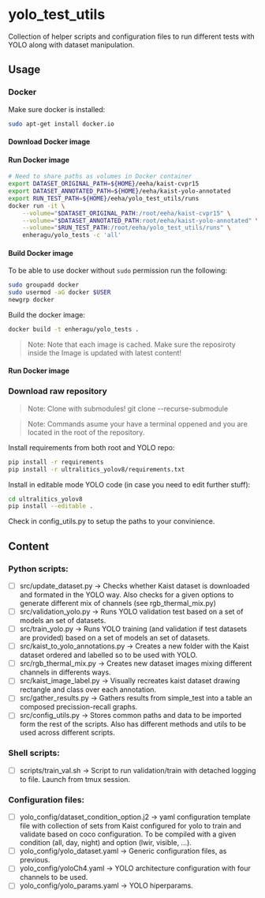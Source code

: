 # yolo_test_utils

Collection of helper scripts and configuration files to run different tests with YOLO along with dataset manipulation.

## Usage

### Docker 
Make sure docker is installed:
``` sh
sudo apt-get install docker.io
```

#### Download Docker image

#### Run Docker image

``` sh
# Need to share paths as volumes in Docker container
export DATASET_ORIGINAL_PATH=${HOME}/eeha/kaist-cvpr15
export DATASET_ANNOTATED_PATH=${HOME}/eeha/kaist-yolo-annotated
export RUN_TEST_PATH=${HOME}/eeha/yolo_test_utils/runs
docker run -it \
    --volume="$DATASET_ORIGINAL_PATH:/root/eeha/kaist-cvpr15" \
    --volume="$DATASET_ANNOTATED_PATH:root/eeha/kaist-yolo-annotated" \
    --volume="$RUN_TEST_PATH:/root/eeha/yolo_test_utils/runs" \
    enheragu/yolo_tests -c 'all'
```

#### Build Docker image

To be able to use docker without `sudo` permission run the following:
``` sh
sudo groupadd docker
sudo usermod -aG docker $USER
newgrp docker 
```

Build the docker image:
``` sh
docker build -t enheragu/yolo_tests .
```
> Note: Note that each image is cached. Make sure the reposiroty inside the Image is updated with latest content!

#### Run Docker image

### Download raw repository
> Note: Clone with submodules! git clone --recurse-submodule

> Note: Commands asume your have a terminal oppened and you are located in the root of the repository.

Install requirements from both root and YOLO repo:
``` sh
pip install -r requirements
pip install -r ultralitics_yolov8/requirements.txt
```

Install in editable mode YOLO code (in case you need to edit further stuff):
``` sh
cd ultralitics_yolov8
pip install --editable .
```

Check in config_utils.py to setup the paths to your convinience.

## Content
### Python scripts:
- [ ] src/update_dataset.py -> Checks whether Kaist dataset is downloaded and formated in the YOLO way. Also checks for a given options to generate different mix of channels (see rgb_thermal_mix.py)
- [ ] src/validation_yolo.py -> Runs YOLO validation test based on a set of models an set of datasets.
- [ ] src/train_yolo.py -> Runs YOLO training (and validation if test datasets are provided) based on a set of models an set of datasets.
- [ ] src/kaist_to_yolo_annotations.py -> Creates a new folder with the Kaist dataset ordered and labelled so to be used with YOLO.
- [ ] src/rgb_thermal_mix.py -> Creates new dataset images mixing different channels in differents ways.
- [ ] src/kaist_image_label.py -> Visually recreates kaist dataset drawing rectangle and class over each annotation.
- [ ] src/gather_results.py -> Gathers results from simple_test into a table an composed precission-recall graphs.
- [ ] src/config_utils.py -> Stores common paths and data to be imported form the rest of the scripts. Also has different methods and utils to be used across different scripts.

### Shell scripts:
- [ ] scripts/train_val.sh -> Script to run validation/train with detached logging to file. Launch from tmux session.

### Configuration files:
- [ ] yolo_config/dataset_condition_option.j2 -> yaml configuration template file with collection of sets from Kaist configured for yolo to train and validate based on coco configuration. To be compiled with a given condition (all, day, night) and option (lwir, visible, ...).
- [ ] yolo_config/yolo_dataset.yaml -> Generic configuration files, as previous.
- [ ] yolo_config/yoloCh4.yaml -> YOLO architecture configuration with four channels to be used.
- [ ] yolo_config/yolo_params.yaml -> YOLO hiperparams.